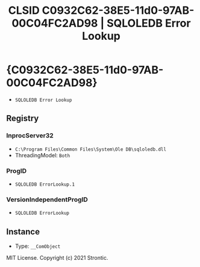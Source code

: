 ﻿---
title: "CLSID C0932C62-38E5-11d0-97AB-00C04FC2AD98 | SQLOLEDB Error Lookup"
excerpt: What is COM-Object CLSID C0932C62-38E5-11d0-97AB-00C04FC2AD98?
---

# {C0932C62-38E5-11d0-97AB-00C04FC2AD98}

* `SQLOLEDB Error Lookup`

## Registry


### InprocServer32

* `C:\Program Files\Common Files\System\Ole DB\sqloledb.dll`
* ThreadingModel: `Both`

### ProgID

* `SQLOLEDB ErrorLookup.1`

### VersionIndependentProgID

* `SQLOLEDB ErrorLookup`

## Instance

* Type: `__ComObject`

MIT License. Copyright (c) 2021 Strontic.


